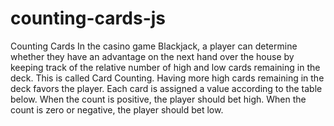 # counting-cards-js
Counting Cards In the casino game Blackjack, a player can determine whether they have an advantage on the next hand over the house by keeping track of the relative number of high and low cards remaining in the deck. This is called Card Counting.  Having more high cards remaining in the deck favors the player. Each card is assigned a value according to the table below. When the count is positive, the player should bet high. When the count is zero or negative, the player should bet low.
